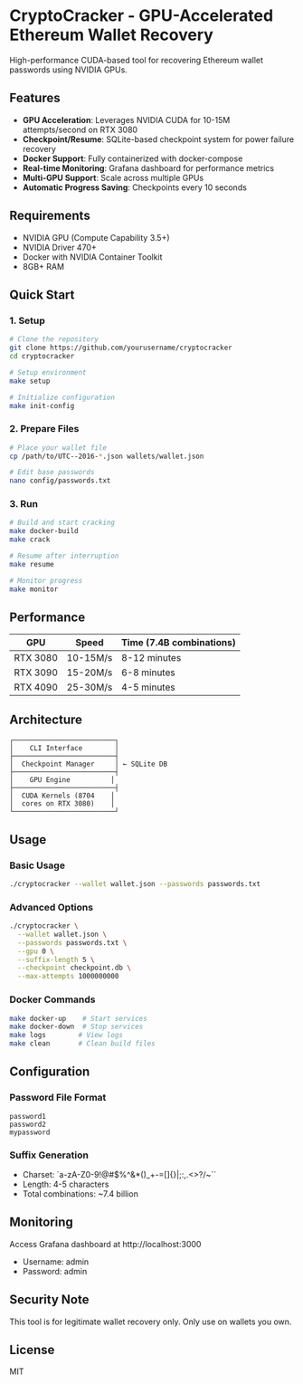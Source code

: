 # CryptoCracker - GPU-Accelerated Ethereum Wallet Recovery

High-performance CUDA-based tool for recovering Ethereum wallet passwords using NVIDIA GPUs.

## Features

- **GPU Acceleration**: Leverages NVIDIA CUDA for 10-15M attempts/second on RTX 3080
- **Checkpoint/Resume**: SQLite-based checkpoint system for power failure recovery
- **Docker Support**: Fully containerized with docker-compose
- **Real-time Monitoring**: Grafana dashboard for performance metrics
- **Multi-GPU Support**: Scale across multiple GPUs
- **Automatic Progress Saving**: Checkpoints every 10 seconds

## Requirements

- NVIDIA GPU (Compute Capability 3.5+)
- NVIDIA Driver 470+
- Docker with NVIDIA Container Toolkit
- 8GB+ RAM

## Quick Start

### 1. Setup
```bash
# Clone the repository
git clone https://github.com/yourusername/cryptocracker
cd cryptocracker

# Setup environment
make setup

# Initialize configuration
make init-config
```

### 2. Prepare Files
```bash
# Place your wallet file
cp /path/to/UTC--2016-*.json wallets/wallet.json

# Edit base passwords
nano config/passwords.txt
```

### 3. Run
```bash
# Build and start cracking
make docker-build
make crack

# Resume after interruption
make resume

# Monitor progress
make monitor
```

## Performance

| GPU | Speed | Time (7.4B combinations) |
|-----|-------|-------------------------|
| RTX 3080 | 10-15M/s | 8-12 minutes |
| RTX 3090 | 15-20M/s | 6-8 minutes |
| RTX 4090 | 25-30M/s | 4-5 minutes |

## Architecture

```
┌─────────────────────────┐
│    CLI Interface        │
├─────────────────────────┤
│  Checkpoint Manager     │ ← SQLite DB
├─────────────────────────┤
│    GPU Engine          │
├─────────────────────────┤
│  CUDA Kernels (8704    │
│  cores on RTX 3080)    │
└─────────────────────────┘
```

## Usage

### Basic Usage
```bash
./cryptocracker --wallet wallet.json --passwords passwords.txt
```

### Advanced Options
```bash
./cryptocracker \
  --wallet wallet.json \
  --passwords passwords.txt \
  --gpu 0 \
  --suffix-length 5 \
  --checkpoint checkpoint.db \
  --max-attempts 1000000000
```

### Docker Commands
```bash
make docker-up    # Start services
make docker-down  # Stop services
make logs        # View logs
make clean       # Clean build files
```

## Configuration

### Password File Format
```
password1
password2
mypassword
```

### Suffix Generation
- Charset: `a-zA-Z0-9!@#$%^&*()_+-=[]{}|;:,.<>?/~``
- Length: 4-5 characters
- Total combinations: ~7.4 billion

## Monitoring

Access Grafana dashboard at http://localhost:3000
- Username: admin
- Password: admin

## Security Note

This tool is for legitimate wallet recovery only. Only use on wallets you own.

## License

MIT
